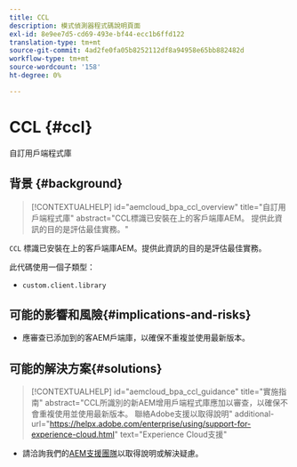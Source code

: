 ```yaml
---
title: CCL
description: 模式偵測器程式碼說明頁面
exl-id: 8e9ee7d5-cd69-493e-bf44-ecc1b6ffd122
translation-type: tm+mt
source-git-commit: 4ad2fe0fa05b8252112df8a94958e65bb882482d
workflow-type: tm+mt
source-wordcount: '158'
ht-degree: 0%

---
```


# CCL {#ccl}

自訂用戶端程式庫

## 背景 {#background}

>[!CONTEXTUALHELP]
>id="aemcloud_bpa_ccl_overview"
>title="自訂用戶端程式庫"
>abstract="CCL標識已安裝在上的客戶端庫AEM。 提供此資訊的目的是評估最佳實務。"

`CCL` 標識已安裝在上的客戶端庫AEM。提供此資訊的目的是評估最佳實務。

此代碼使用一個子類型：
* `custom.client.library`

## 可能的影響和風險{#implications-and-risks}

* 應審查已添加到的客AEM戶端庫，以確保不重複並使用最新版本。

## 可能的解決方案{#solutions}

>[!CONTEXTUALHELP]
>id="aemcloud_bpa_ccl_guidance"
>title="實施指南"
>abstract="CCL所識別的新AEM增用戶端程式庫應加以審查，以確保不會重複使用並使用最新版本。 聯絡Adobe支援以取得說明"
>additional-url="https://helpx.adobe.com/enterprise/using/support-for-experience-cloud.html" text="Experience Cloud支援"

* 請洽詢我們的[AEM支援團隊](https://helpx.adobe.com/enterprise/using/support-for-experience-cloud.html)以取得說明或解決疑慮。
